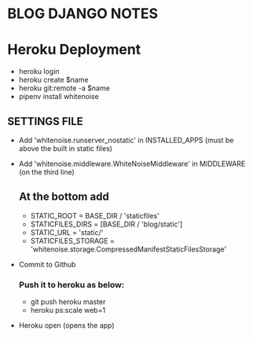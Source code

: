 # BLOG DJANGO NOTES
# Heroku Deployment
- heroku login
- heroku create $name
- heroku git:remote -a $name
- pipenv install whitenoise
## SETTINGS FILE
- Add 'whitenoise.runserver_nostatic' in INSTALLED_APPS (must be above the built in static files)
- Add 'whitenoise.middleware.WhiteNoiseMiddleware' in MIDDLEWARE (on the third line)
  ## At the bottom add
  - STATIC_ROOT = BASE_DIR / 'staticfiles'
  - STATICFILES_DIRS = [BASE_DIR / 'blog/static']
  - STATIC_URL = 'static/'
  - STATICFILES_STORAGE = 'whitenoise.storage.CompressedManifestStaticFilesStorage'

- Commit to Github
  ### Push it to heroku as below:
  - git push heroku master
  - heroku ps:scale web=1
- Heroku open (opens the app)

